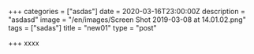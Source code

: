 +++
categories = ["asdas"]
date = 2020-03-16T23:00:00Z
description = "asdasd"
image = "/en/images/Screen Shot 2019-03-08 at 14.01.02.png"
tags = ["sadas"]
title = "new01"
type = "post"

+++
xxxx